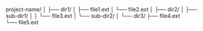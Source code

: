 project-name/ 
│ 
├── dir1/ 
│   ├── file1.ext 
│   └── file2.ext 
│
├── dir2/ 
│   ├── sub-dir1/ 
│   │   └── file3.ext 
│   └── sub-dir2/ 
│ 
└── dir3/ 
    ├── file4.ext  
    └── file5.ext 
